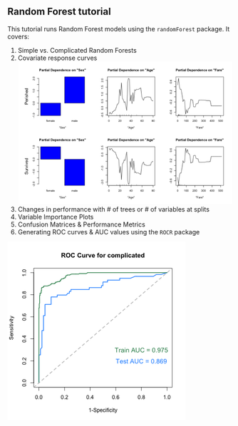 ## Random Forest tutorial

This tutorial runs Random Forest models using the `randomForest` package. It covers:

1. Simple vs. Complicated Random Forests
2. Covariate response curves
![Response curves](./Response.curves.png)
3. Changes in performance with # of trees or # of variables at splits
4. Variable Importance Plots
5. Confusion Matrices & Performance Metrics
6. Generating ROC curves & AUC values using the `ROCR` package

![ROC curve](./ROC.curve.comp.png)